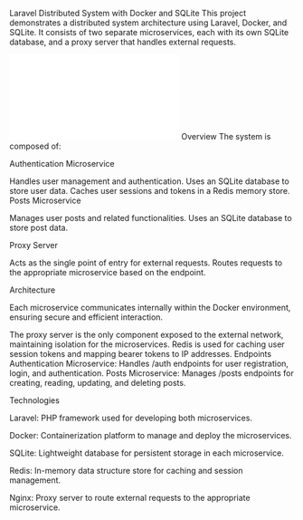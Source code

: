 Laravel Distributed System with Docker and SQLite
This project demonstrates a distributed system architecture using Laravel, Docker, and SQLite. It consists of two separate microservices, each with its own SQLite database, and a proxy server that handles external requests.

 ![Infrastructure](/infrastructure.pdf)
Overview
The system is composed of:

Authentication Microservice

Handles user management and authentication.
Uses an SQLite database to store user data.
Caches user sessions and tokens in a Redis memory store.
Posts Microservice

Manages user posts and related functionalities.
Uses an SQLite database to store post data.

Proxy Server

Acts as the single point of entry for external requests.
Routes requests to the appropriate microservice based on the endpoint.

Architecture

Each microservice communicates internally within the Docker environment, ensuring secure and efficient interaction.

The proxy server is the only component exposed to the external network, maintaining isolation for the microservices.
Redis is used for caching user session tokens and mapping bearer tokens to IP addresses.
Endpoints
Authentication Microservice: Handles /auth endpoints for user registration, login, and authentication.
Posts Microservice: Manages /posts endpoints for creating, reading, updating, and deleting posts.

Technologies


Laravel: PHP framework used for developing both microservices.

Docker: Containerization platform to manage and deploy the microservices.

SQLite: Lightweight database for persistent storage in each microservice.

Redis: In-memory data structure store for caching and session management.

Nginx: Proxy server to route external requests to the appropriate microservice.
